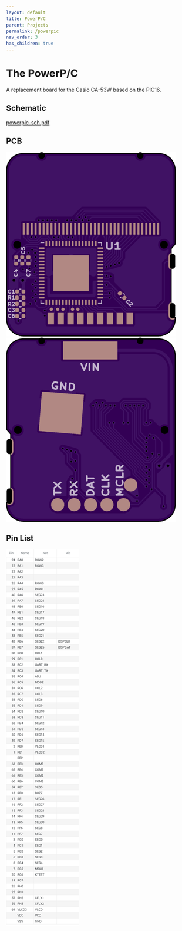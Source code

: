 ```yaml
---
layout: default
title: PowerP/C
parent: Projects
permalink: /powerpic
nav_order: 3
has_children: true
---
```


# The PowerP/C

A replacement board for the Casio CA-53W based on the PIC16.

## Schematic
[powerpic-sch.pdf](/rexploits/powerpic/docs/powerpic-sch.pdf)

## PCB
![board-front](/rexploits/powerpic/docs/board-front.png)
![board-back](/rexploits/powerpic/docs/board-back.png)

## Pin List

![pin-list](/rexploits/powerpic/docs/pinout.svg)
